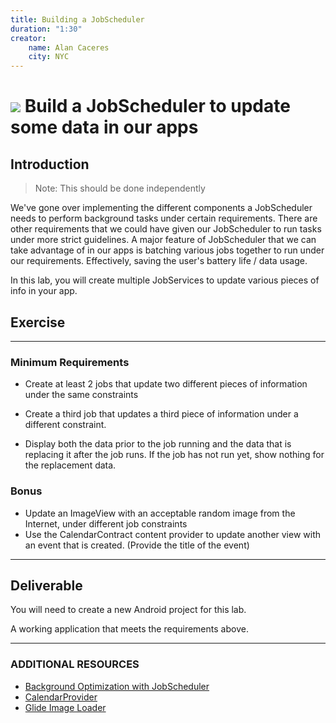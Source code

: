 ```yaml
---
title: Building a JobScheduler
duration: "1:30"
creator:
    name: Alan Caceres
    city: NYC
---
```

# ![](https://ga-dash.s3.amazonaws.com/production/assets/logo-9f88ae6c9c3871690e33280fcf557f33.png) Build a JobScheduler to update some data in our apps

<a name="introduction"></a>
## Introduction

> Note: This should be done independently

We've gone over implementing the different components a JobScheduler needs to perform background tasks
under certain requirements. There are other requirements that we could have given our JobScheduler to run tasks under more strict guidelines. A major feature of JobScheduler that we can take advantage of in our apps is batching various jobs together to run under our requirements. Effectively, saving the user's battery life / data usage.

In this lab, you will create multiple JobServices to update various pieces of info in your app.

<a name="exercise"></a>
## Exercise
***

### Minimum Requirements

- Create at least 2 jobs that update two different pieces of information under the same constraints

- Create a third job that updates a third piece of information under a different constraint.

- Display both the data prior to the job running and the data that is replacing it after the job runs. If the job has not run yet, show nothing for the replacement data.

### Bonus
- Update an ImageView with an acceptable random image from the Internet, under different job constraints
- Use the CalendarContract content provider to update another view with an event that is created. (Provide the title of the event)

***

<a name="deliverable"></a>
## Deliverable

You will need to create a new Android project for this lab.

A working application that meets the requirements above.
***

### ADDITIONAL RESOURCES
- [Background Optimization with JobScheduler](https://developer.android.com/preview/features/background-optimization.html)
- [CalendarProvider](https://developer.android.com/guide/topics/providers/calendar-provider.html)
- [Glide Image Loader](https://github.com/bumptech/glide)
